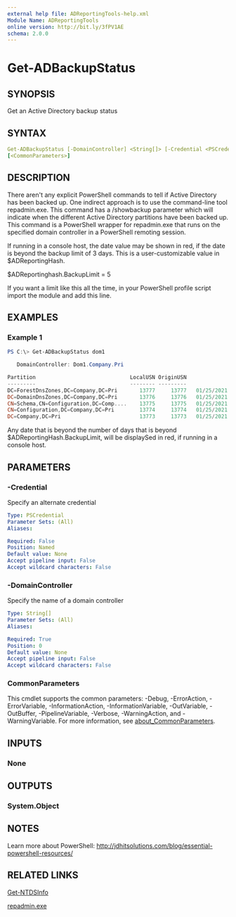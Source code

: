 ```yaml
---
external help file: ADReportingTools-help.xml
Module Name: ADReportingTools
online version: http://bit.ly/3fPV1AE
schema: 2.0.0
---
```


# Get-ADBackupStatus

## SYNOPSIS

Get an Active Directory backup status

## SYNTAX

```yaml
Get-ADBackupStatus [-DomainController] <String[]> [-Credential <PSCredential>]
[<CommonParameters>]
```

## DESCRIPTION

There aren't any explicit PowerShell commands to tell if Active Directory has been backed up. One indirect approach is to use the command-line tool repadmin.exe. This command has a /showbackup parameter which will indicate when the different Active Directory partitions have been backed up. This command is a PowerShell wrapper for repadmin.exe that runs on the specified domain controller in a PowerShell remoting session.

If running in a console host, the date value may be shown in red, if the date is beyond the backup limit of 3 days. This is a user-customizable value in $ADReportingHash.

$ADReportinghash.BackupLimit = 5

If you want a limit like this all the time, in your PowerShell profile script import the module and add this line.

## EXAMPLES

### Example 1

```powershell
PS C:\> Get-ADBackupStatus dom1

   DomainController: Dom1.Company.Pri

Partition                              LocalUSN OriginUSN                 Date
---------                              -------- ---------                 ----
DC=ForestDnsZones,DC=Company,DC=Pri       13777     13777   01/25/2021 14:27:01
DC=DomainDnsZones,DC=Company,DC=Pri       13776     13776   01/25/2021 14:27:01
CN=Schema,CN=Configuration,DC=Comp....    13775     13775   01/25/2021 14:27:01
CN=Configuration,DC=Company,DC=Pri        13774     13774   01/25/2021 14:27:01
DC=Company,DC=Pri                         13773     13773   01/25/2021 14:27:01
```

Any date that is beyond the number of days that is beyond $ADReportingHash.BackupLimit, will be displaySed in red, if running in a console host.

## PARAMETERS

### -Credential

Specify an alternate credential

```yaml
Type: PSCredential
Parameter Sets: (All)
Aliases:

Required: False
Position: Named
Default value: None
Accept pipeline input: False
Accept wildcard characters: False
```

### -DomainController

Specify the name of a domain controller

```yaml
Type: String[]
Parameter Sets: (All)
Aliases:

Required: True
Position: 0
Default value: None
Accept pipeline input: False
Accept wildcard characters: False
```

### CommonParameters

This cmdlet supports the common parameters: -Debug, -ErrorAction, -ErrorVariable, -InformationAction, -InformationVariable, -OutVariable, -OutBuffer, -PipelineVariable, -Verbose, -WarningAction, and -WarningVariable. For more information, see [about_CommonParameters](http://go.microsoft.com/fwlink/?LinkID=113216).

## INPUTS

### None

## OUTPUTS

### System.Object

## NOTES

Learn more about PowerShell: http://jdhitsolutions.com/blog/essential-powershell-resources/

## RELATED LINKS

[Get-NTDSInfo](Get-NTDSInfo.md)

[repadmin.exe]()
